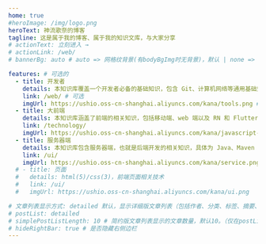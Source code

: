 ```yaml
---
home: true
#heroImage: /img/logo.png
heroText: 神流歌奈的博客
tagline: 这是属于我的博客、属于我的知识文库，与大家分享
# actionText: 立刻进入 →
# actionLink: /web/
# bannerBg: auto # auto => 网格纹背景(有bodyBgImg时无背景)，默认 | none => 无 | '大图地址' | background: 自定义背景样式       提示：如发现文本颜色不适应你的背景时可以到palette.styl修改$bannerTextColor变量

features: # 可选的
  - title: 开发者
    details: 本知识库覆盖一个开发者必备的基础知识，包含 Git、计算机网络等通用基础知识。无论你擅长 Java、C 还是 Python，无论你是移动开发，前端开发还是后端开发，相信这些知识对你来说都很重要！
    link: /web/ # 可选
    imgUrl: https://ushio.oss-cn-shanghai.aliyuncs.com/kana/tools.png # 可选
  - title: 大前端
    details: 本知识库涵盖了前端的相关知识，包括移动端、web 端以及 RN 和 Flutter 等跨平台技术。
    link: /technology/
    imgUrl: https://ushio.oss-cn-shanghai.aliyuncs.com/kana/javascript-map.png
  - title: 服务器端
    details: 本知识库包含服务器端，也就是后端开发的相关知识，具体为 Java、Maven 和 Spring 等。后端开发需要的知识又多又杂，希望借助本知识库，能够重新学习和整理这些知识。
    link: /ui/
    imgUrl: https://ushio.oss-cn-shanghai.aliyuncs.com/kana/service.png
  # - title: 页面
  #   details: html(5)/css(3)，前端页面相关技术
  #   link: /ui/
  #   imgUrl: https://ushio.oss-cn-shanghai.aliyuncs.com/kana/ui.png

# 文章列表显示方式: detailed 默认，显示详细版文章列表（包括作者、分类、标签、摘要、分页等）| simple => 显示简约版文章列表（仅标题和日期）| none 不显示文章列表
# postList: detailed
# simplePostListLength: 10 # 简约版文章列表显示的文章数量，默认10。（仅在postList设置为simple时生效）
# hideRightBar: true # 是否隐藏右侧边栏
---
```



<!-- 小熊猫 -->
<!-- <img src="/img/panda-waving.png" class="panda no-zoom" style="width: 130px;height: 115px;opacity: 0.8;margin-bottom: -4px;padding-bottom:0;position: fixed;bottom: 0;left: 0.5rem;z-index: 1;"> -->

<!--
## 关于

### 📚Blog
这是一个兼具博客文章、知识管理、文档查找的个人网站，主要内容是Web前端技术。如果你喜欢这个博客&主题欢迎到[GitHub](https://github.com/神流歌奈/vuepress-theme-vdoing)点个Star、获取源码，或者交换[友链](/friends/) ( •̀ ω •́ )✧

### 🎨Theme
本站主题是根据[VuePress](https://vuepress.vuejs.org/zh/)的默认主题修改而成。取名`Vdoing`(维度)，旨在轻松打造一个`结构化`与`碎片化`并存的个人在线知识库&博客，让你的知识海洋像一本本书一样清晰易读。配合多维索引，让每一个知识点都可以快速定位！ 更多[详情](https://github.com/神流歌奈/vuepress-theme-vdoing)。

<a href="https://github.com/神流歌奈/vuepress-theme-vdoing" target="_blank"><img src='https://img.shields.io/github/stars/神流歌奈/vuepress-theme-vdoing' alt='GitHub stars' class="no-zoom"></a>
<a href="https://github.com/神流歌奈/vuepress-theme-vdoing" target="_blank"><img src='https://img.shields.io/github/forks/神流歌奈/vuepress-theme-vdoing' alt='GitHub forks' class="no-zoom"></a>

</br>


## 特色功能
博客部分特色功能介绍

#### 一站式技术搜索

   博客内容中包含部分技术教程，可以利用搜索框快速搜索到相关文档，即使博客中没有的，你还可以选择最下方的 `在XXX中搜索“xxx”` 快速到达你想要找的内容。

#### 深色模式与阅读模式
关爱程序员，保护视力，点击右下角的主题模式按钮试试吧~

#### Demo演示模块
   为了更直观的展示一些代码的效果，博客添加了demo模块插件，可查看demo、源码，以及跳转到codepen在线编辑。**示例**：

::: demo [vanilla]
```html
<html>
  <div id="vanilla-box"></div>
</html>
<script>
  var box = document.getElementById('vanilla-box')
  box.innerHTML = 'Hello World! Welcome to EB'
</script>
<style>
#vanilla-box {
  color: #11a8cd;
}
</style>
```
:::


## :email: 联系

- **WeChat or QQ**: <a href="tencent://message/?uin=894072666&Site=&Menu=yesUrl" class='qq'>894072666</a>
- **Email**: <a href="mailto:894072666@qq.com">894072666@qq.com</a>
- **GitHub**: <https://github.com/神流歌奈>

</br>  -->
